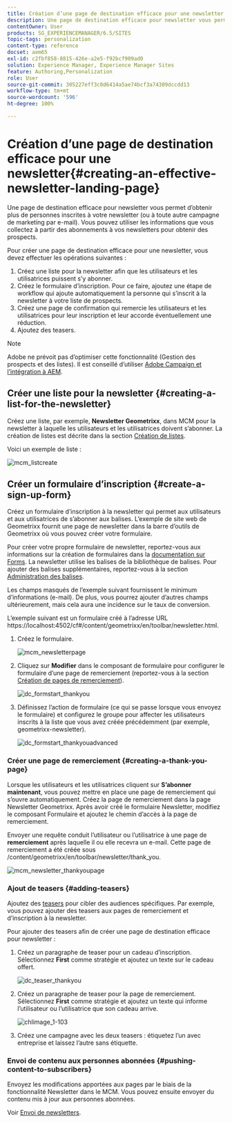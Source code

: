 ```yaml
---
title: Création d’une page de destination efficace pour une newsletter
description: Une page de destination efficace pour newsletter vous permet d’obtenir plus de personnes inscrites à votre newsletter (ou à toute autre campagne de marketing par e-mail). Vous pouvez utiliser les informations que vous collectez à partir des abonnements à vos newsletters pour obtenir des prospects.
contentOwner: User
products: SG_EXPERIENCEMANAGER/6.5/SITES
topic-tags: personalization
content-type: reference
docset: aem65
exl-id: c2fbf858-8815-426e-a2e5-f92bcf909ad0
solution: Experience Manager, Experience Manager Sites
feature: Authoring,Personalization
role: User
source-git-commit: 305227eff3c0d6414a5ae74bcf3a74309dccdd13
workflow-type: tm+mt
source-wordcount: '596'
ht-degree: 100%

---
```


# Création d’une page de destination efficace pour une newsletter{#creating-an-effective-newsletter-landing-page}

Une page de destination efficace pour newsletter vous permet d’obtenir plus de personnes inscrites à votre newsletter (ou à toute autre campagne de marketing par e-mail). Vous pouvez utiliser les informations que vous collectez à partir des abonnements à vos newsletters pour obtenir des prospects.

Pour créer une page de destination efficace pour une newsletter, vous devez effectuer les opérations suivantes :

1. Créez une liste pour la newsletter afin que les utilisateurs et les utilisatrices puissent s’y abonner.
1. Créez le formulaire d’inscription. Pour ce faire, ajoutez une étape de workflow qui ajoute automatiquement la personne qui s’inscrit à la newsletter à votre liste de prospects.
1. Créez une page de confirmation qui remercie les utilisateurs et les utilisatrices pour leur inscription et leur accorde éventuellement une réduction.
1. Ajoutez des teasers.

>[!NOTE]
>
>Adobe ne prévoit pas d’optimiser cette fonctionnalité (Gestion des prospects et des listes).
>Il est conseillé d’utiliser [Adobe Campaign et l’intégration à AEM](/help/sites-administering/campaign.md).

## Créer une liste pour la newsletter {#creating-a-list-for-the-newsletter}

Créez une liste, par exemple, **Newsletter Geometrixx**, dans MCM pour la newsletter à laquelle les utilisateurs et les utilisatrices doivent s’abonner. La création de listes est décrite dans la section [Création de listes](/help/sites-classic-ui-authoring/classic-personalization-campaigns.md#creatingnewlists). 

Voici un exemple de liste :

![mcm_listcreate](assets/mcm_listcreate.png)

## Créer un formulaire d’inscription {#create-a-sign-up-form}

Créez un formulaire d’inscription à la newsletter qui permet aux utilisateurs et aux utilisatrices de s’abonner aux balises. L’exemple de site web de Geometrixx fournit une page de newsletter dans la barre d’outils de Geometrixx où vous pouvez créer votre formulaire.

Pour créer votre propre formulaire de newsletter, reportez-vous aux informations sur la création de formulaires dans la [documentation sur Forms](/help/sites-authoring/default-components.md#form). La newsletter utilise les balises de la bibliothèque de balises. Pour ajouter des balises supplémentaires, reportez-vous à la section [Administration des balises](/help/sites-authoring/tags.md#tagadministration).

Les champs masqués de l’exemple suivant fournissent le minimum d’informations (e-mail). De plus, vous pourrez ajouter d’autres champs ultérieurement, mais cela aura une incidence sur le taux de conversion.

L’exemple suivant est un formulaire créé à l’adresse URL https://localhost:4502/cf#/content/geometrixx/en/toolbar/newsletter.html.

1. Créez le formulaire.

   ![mcm_newsletterpage](assets/mcm_newsletterpage.png)

1. Cliquez sur **Modifier** dans le composant de formulaire pour configurer le formulaire d’une page de remerciement (reportez-vous à la section [Création de pages de remerciement](#creating-a-thank-you-page)).

   ![dc_formstart_thankyou](assets/dc_formstart_thankyou.png)

1. Définissez l’action de formulaire (ce qui se passe lorsque vous envoyez le formulaire) et configurez le groupe pour affecter les utilisateurs inscrits à la liste que vous avez créée précédemment (par exemple, geometrixx-newsletter).

   ![dc_formstart_thankyouadvanced](assets/dc_formstart_thankyouadvanced.png)

### Créer une page de remerciement {#creating-a-thank-you-page}

Lorsque les utilisateurs et les utilisatrices cliquent sur **S’abonner maintenant**, vous pouvez mettre en place une page de remerciement qui s’ouvre automatiquement. Créez la page de remerciement dans la page Newsletter Geometrixx. Après avoir créé le formulaire Newsletter, modifiez le composant Formulaire et ajoutez le chemin d’accès à la page de remerciement.

Envoyer une requête conduit l’utilisateur ou l’utilisatrice à une page de **remerciement** après laquelle il ou elle recevra un e-mail. Cette page de remerciement a été créée sous /content/geometrixx/en/toolbar/newsletter/thank_you.

![mcm_newsletter_thankyoupage](assets/mcm_newsletter_thankyoupage.png)

### Ajout de teasers {#adding-teasers}

Ajoutez des [teasers](/help/sites-classic-ui-authoring/classic-personalization-campaigns.md#teasers) pour cibler des audiences spécifiques. Par exemple, vous pouvez ajouter des teasers aux pages de remerciement et d’inscription à la newsletter.

Pour ajouter des teasers afin de créer une page de destination efficace pour newsletter :

1. Créez un paragraphe de teaser pour un cadeau d’inscription. Sélectionnez **First** comme stratégie et ajoutez un texte sur le cadeau offert.

   ![dc_teaser_thankyou](assets/dc_teaser_thankyou.png)

1. Créez un paragraphe de teaser pour la page de remerciement. Sélectionnez **First** comme stratégie et ajoutez un texte qui informe l’utilisateur ou l’utilisatrice que son cadeau arrive.

   ![chlimage_1-103](assets/chlimage_1-103.png)

1. Créez une campagne avec les deux teasers : étiquetez l’un avec entreprise et laissez l’autre sans étiquette.

### Envoi de contenu aux personnes abonnées {#pushing-content-to-subscribers}

Envoyez les modifications apportées aux pages par le biais de la fonctionnalité Newsletter dans le MCM. Vous pouvez ensuite envoyer du contenu mis à jour aux personnes abonnées.

Voir [Envoi de newsletters](/help/sites-classic-ui-authoring/classic-personalization-campaigns.md#newsletters).
